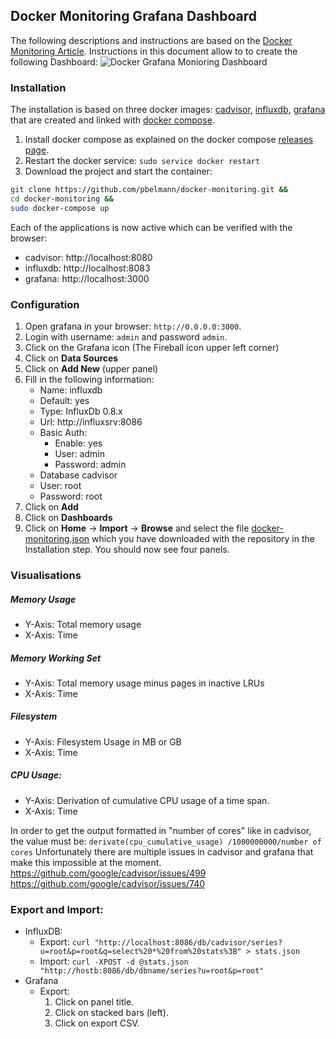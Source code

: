 ## Docker Monitoring Grafana Dashboard

The following descriptions and instructions are based on the [Docker Monitoring Article](https://www.brianchristner.io/how-to-setup-docker-monitoring/).
Instructions in this document allow to to create the following Dashboard:
![Docker Grafana Monioring Dashboard](https://raw.githubusercontent.com/vegasbrianc/docker-monitoring/master/Docker_Monitoring.png)


### Installation

The installation is based on three docker images: [cadvisor](https://github.com/google/cadvisor), [influxdb](https://github.com/influxdb/influxdb), [grafana](http://grafana.org/) that are created and linked with [docker compose](https://github.com/docker/compose).

1. Install docker compose as explained on the docker compose [releases page](https://github.com/docker/compose/releases). 
2. Restart the docker service: `sudo service docker restart`
3. Download the project and start the container:

~~~bash 
git clone https://github.com/pbelmann/docker-monitoring.git &&
cd docker-monitoring &&
sudo docker-compose up
~~~

Each of the applications is now active which can be verified with the browser:

* cadvisor: http://localhost:8080
* influxdb: http://localhost:8083
* grafana: http://localhost:3000

### Configuration

1. Open grafana in your browser: `http://0.0.0.0:3000`.
2. Login with username: `admin` and password `admin`. 
3. Click on the Grafana icon (The Fireball icon upper left corner)
4. Click on **Data Sources**
5. Click on **Add New** (upper panel)
7. Fill in the following information:
   * Name: influxdb
   * Default: yes
   * Type:  InfluxDb 0.8.x
   * Url: http://influxsrv:8086
   * Basic Auth: 
      * Enable: yes
      * User: admin
      * Password: admin
   * Database cadvisor
   * User: root
   * Password: root
8. Click on **Add**
9. Click on **Dashboards**
10. Click on **Home** -> **Import** -> **Browse** and select the file [docker-monitoring.json](https://github.com/pbelmann/docker-monitoring/blob/master/docker-monitoring.json) which you have downloaded with the repository in the Installation step. You should now see four panels.

### Visualisations

##### Memory Usage
  *  Y-Axis: Total memory usage
  *  X-Axis: Time 

##### Memory Working Set
  *  Y-Axis: Total memory usage minus pages in inactive LRUs
  *  X-Axis: Time

##### Filesystem
  * Y-Axis: Filesystem Usage in MB or GB
  * X-Axis: Time

##### CPU Usage: 
  * Y-Axis: Derivation of cumulative CPU usage of a time span.
  * X-Axis: Time 

In order to get the output formatted in "number of cores" like in cadvisor, the value must be: `derivate(cpu_cumulative_usage) /1000000000/number of cores`
Unfortunately there are multiple issues in cadvisor and grafana that make this impossible at the moment. https://github.com/google/cadvisor/issues/499
https://github.com/google/cadvisor/issues/740

### Export and Import:
  * InfluxDB:
     * Export: `curl "http://localhost:8086/db/cadvisor/series?u=root&p=root&q=select%20*%20from%20stats%3B" > stats.json`
     * Import: `curl -XPOST -d @stats.json "http://hostb:8086/db/dbname/series?u=root&p=root"`
  * Grafana
     * Export:
        1. Click on panel title.
        2. Click on stacked bars (left).
        3. Click on export CSV.
